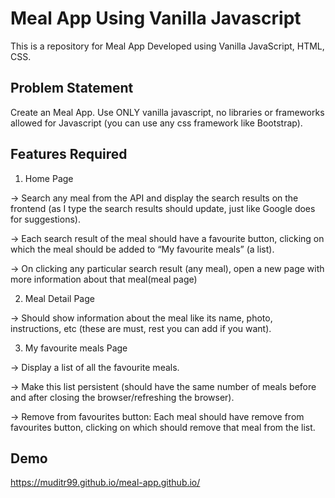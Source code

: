 
# Meal App Using Vanilla Javascript

This is a repository for Meal App Developed using Vanilla JavaScript, HTML, CSS.


## Problem Statement

Create an Meal App. Use ONLY vanilla javascript, no libraries or frameworks allowed for Javascript (you can use any css framework like Bootstrap).
## Features Required

1) Home Page

-> Search any meal from the API and display the search results on the frontend (as I type the search results should update, just like Google does for suggestions).

-> Each search result of the meal should have a favourite button, clicking on which the meal should be added to “My favourite meals” (a list).

-> On clicking any particular search result (any meal), open a new page with more information about that meal(meal page)


2) Meal Detail Page

-> Should show information about the meal like its name, photo, instructions, etc (these are must, rest you can add if you want).

3) My favourite meals Page

-> Display a list of all the favourite meals.

-> Make this list persistent (should have the same number of meals before and after closing the browser/refreshing the browser).

-> Remove from favourites button: Each meal should have remove from favourites button, clicking on which should remove that meal from the list.


## Demo

https://muditr99.github.io/meal-app.github.io/